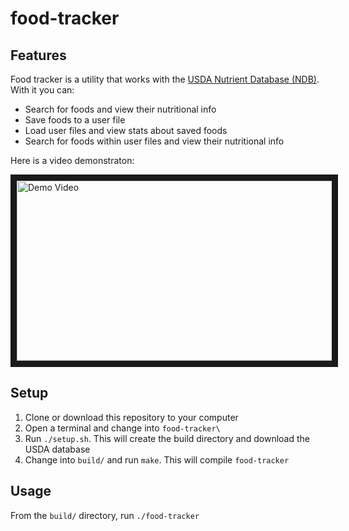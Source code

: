 # food-tracker
## Features
Food tracker is a utility that works with the [USDA Nutrient Database (NDB)](https://ndb.nal.usda.gov/ndb/). With it you can:
* Search for foods and view their nutritional info
* Save foods to a user file
* Load user files and view stats about saved foods
* Search for foods within user files and view their nutritional info

Here is a video demonstraton:

<a href="https://www.youtube.com/watch?v=CvBNrDLogWE"><img src="https://img.youtube.com/vi/CvBNrDLogWE/maxresdefault.jpg" alt="Demo Video" width="512" height="288" border="10" /></a>

## Setup
1. Clone or download this repository to your computer
2. Open a terminal and change into `food-tracker\`
3. Run `./setup.sh`. This will create the build directory and download the USDA database
4. Change into `build/` and run `make`. This will compile `food-tracker`

## Usage
From the `build/` directory, run `./food-tracker`
